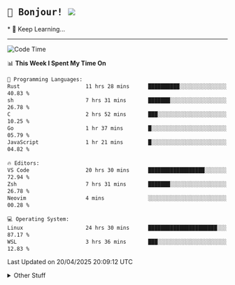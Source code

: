 
<h2>
    <samp>🎉 Bonjour!  <img src="https://media.giphy.com/media/mGcNjsfWAjY5AEZNw6/giphy.gif" width="50"></samp>
</h2>
* 🧐 Keep Learning...
<hr>

<!--START_SECTION:waka-->
![Code Time](http://img.shields.io/badge/Code%20Time-3%2C728%20hrs%2059%20mins-blue)

📊 **This Week I Spent My Time On** 

```text
💬 Programming Languages: 
Rust                     11 hrs 28 mins      ██████████░░░░░░░░░░░░░░░   40.83 % 
sh                       7 hrs 31 mins       ███████░░░░░░░░░░░░░░░░░░   26.78 % 
C                        2 hrs 52 mins       ███░░░░░░░░░░░░░░░░░░░░░░   10.25 % 
Go                       1 hr 37 mins        █░░░░░░░░░░░░░░░░░░░░░░░░   05.79 % 
JavaScript               1 hr 21 mins        █░░░░░░░░░░░░░░░░░░░░░░░░   04.82 % 

🔥 Editors: 
VS Code                  20 hrs 30 mins      ██████████████████░░░░░░░   72.94 % 
Zsh                      7 hrs 31 mins       ███████░░░░░░░░░░░░░░░░░░   26.78 % 
Neovim                   4 mins              ░░░░░░░░░░░░░░░░░░░░░░░░░   00.28 % 

💻 Operating System: 
Linux                    24 hrs 30 mins      ██████████████████████░░░   87.17 % 
WSL                      3 hrs 36 mins       ███░░░░░░░░░░░░░░░░░░░░░░   12.83 % 
```


 Last Updated on 20/04/2025 20:09:12 UTC
<!--END_SECTION:waka-->

<details >
    <summary>Other Stuff</summary>
<p align="center">
    <img src="https://api.githubtrends.io/user/svg/XmchxUp/langs?time_range=one_year&include_private=True&theme=classic" />
    <img src="https://api.githubtrends.io/user/svg/XmchxUp/repos?time_range=one_year&include_private=True&theme=classic" />
</p>

<table align="center">
  <tr>
    <td width="50%">
     <img width="100%" src="./github-metrics.svg">
    </td>
    <td width="50%">
     <img width="100%" src="./github-metrics/achievements.compact.svg" />
     <img width="100%" src="./github-metrics/wakatime.svg" />
     <img width="100%" src="./github-metrics/stars.svg" />
     <img width="100%" src="https://github-profile-trophy.vercel.app/?username=xmchxup" />
     <img height="110rem" src="https://github-readme-stats.vercel.app/api?username=xmchxup&hide_border=true&show_icons=true&include_all_commits=true&bg_color=0,EC6C6C,FFD479,FFFC79,73FA79&theme=graywhite&locale=en" />
     <img height="110rem" src="https://github-readme-stats.vercel.app/api/top-langs/?username=xmchxup&hide=css,scss,html&langs_count=8&hide_border=true&layout=compact&bg_color=0,73FA79,73FDFF,D783FF&theme=graywhite&locale=en" />
     <img width="100%" src="https://github-readme-streak-stats.herokuapp.com/?user=XmchxUp" />
    </td>
  </tr>
</table>

<!-- GitHub Activity Graph -->
<!--
<table align="center">
  <tr>
    <td colspan="2">
      <img width="100%" src="https://github-readme-activity-graph.vercel.app/graph?username=xmchxup&area=true&hide_border=true&theme=redical" />
    </td>
  </tr>
</table>

</details>
-->

<hr>


<p align="center">
    <i>You can learn anything!</i>
    <p align="center">
        <img src="https://visitor-badge.laobi.icu/badge?page_id=xmchxup" alt="visitor badge"/>       
    </p>
</p>

<!--
<picture>
  <source media="(prefers-color-scheme: dark)" srcset="https://raw.githubusercontent.com/XmchxUp/XmchxUp/output/github-snake-dark.svg" />
  <source media="(prefers-color-scheme: light)" srcset="https://raw.githubusercontent.com/XmchxUp/XmchxUp/output/github-snake.svg" />
  <img alt="github-snake" src="https://raw.githubusercontent.com/XmchxUp/XmchxUp/output/github-snake.svg" />
</picture>
-->
